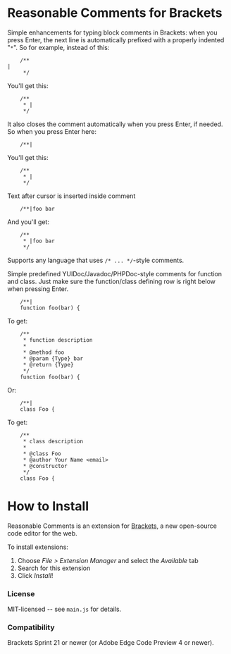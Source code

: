 Reasonable Comments for Brackets
================================
Simple enhancements for typing block comments in Brackets: when you press Enter, the next line is automatically prefixed with a properly indented "`*`". So for example, instead of this:

```
    /**
|
     */
```

You'll get this:

```
    /**
     * |
     */
```

It also closes the comment automatically when you press Enter, if needed. So when you press Enter here:

```
    /**|
```

You'll get this:

```
    /**
     * |
     */
```

Text after cursor is inserted inside comment

```
    /**|foo bar
```

And you'll get:

```
    /**
     * |foo bar
     */
```


Supports any language that uses `/* ... */`-style comments.

Simple predefined YUIDoc/Javadoc/PHPDoc-style comments for function and class. Just make sure the function/class defining row is right below when pressing Enter.

```
    /**|
    function foo(bar) {
```

To get:
```
    /**
     * function description
     *
     * @method foo
     * @param {Type} bar
     * @return {Type}
     */
    function foo(bar) {    
```

Or:
```
    /**|
    class Foo { 
```

To get:
```
    /**
     * class description
     *
     * @class Foo
     * @author Your Name <email>
     * @constructor
     */
    class Foo {
```



How to Install
==============
Reasonable Comments is an extension for [Brackets](https://github.com/adobe/brackets/), a new open-source code editor for the web.

To install extensions:

1. Choose _File > Extension Manager_ and select the _Available_ tab
2. Search for this extension
3. Click _Install_!


### License
MIT-licensed -- see `main.js` for details.

### Compatibility
Brackets Sprint 21 or newer (or Adobe Edge Code Preview 4 or newer).
